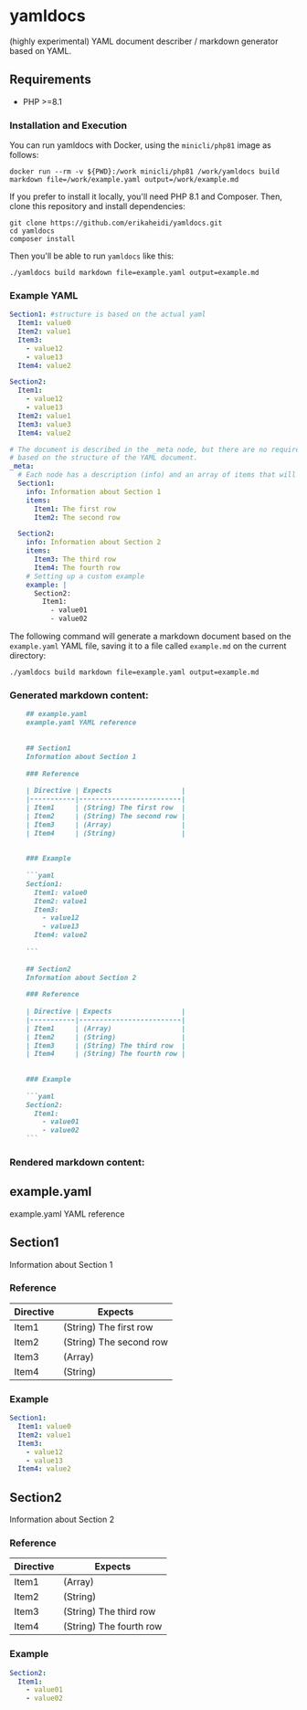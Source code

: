 # yamldocs

(highly experimental) YAML document describer / markdown generator based on YAML.

## Requirements

- PHP >=8.1

### Installation and Execution

You can run yamldocs with Docker, using the `minicli/php81` image as follows:

```shell
docker run --rm -v ${PWD}:/work minicli/php81 /work/yamldocs build markdown file=/work/example.yaml output=/work/example.md
```

If you prefer to install it locally, you'll need PHP 8.1 and Composer. Then, clone this repository and install dependencies:

```shell
git clone https://github.com/erikaheidi/yamldocs.git
cd yamldocs
composer install
```

Then you'll be able to run `yamldocs` like this:

```shell
./yamldocs build markdown file=example.yaml output=example.md
```
### Example YAML

```yaml
Section1: #structure is based on the actual yaml
  Item1: value0
  Item2: value1
  Item3:
    - value12
    - value13
  Item4: value2

Section2:
  Item1:
    - value12
    - value13
  Item2: value1
  Item3: value3
  Item4: value2

# The document is described in the _meta node, but there are no required fields. Markdown will be generated anyways,
# based on the structure of the YAML document.
_meta:
  # Each node has a description (info) and an array of items that will be presented as a table.
  Section1:
    info: Information about Section 1
    items:
      Item1: The first row
      Item2: The second row

  Section2:
    info: Information about Section 2
    items:
      Item3: The third row
      Item4: The fourth row
    # Setting up a custom example
    example: |
      Section2:
        Item1:
          - value01
          - value02
```

The following command will generate a markdown document based on the `example.yaml` YAML file, saving it to a file called `example.md` on the current directory:

```shell
./yamldocs build markdown file=example.yaml output=example.md
```

### Generated markdown content:

```markdown
    ## example.yaml
    example.yaml YAML reference
    
    
    ## Section1
    Information about Section 1
    
    ### Reference
    
    | Directive | Expects                 |
    |-----------|-------------------------|
    | Item1     | (String) The first row  |
    | Item2     | (String) The second row |
    | Item3     | (Array)                 |
    | Item4     | (String)                |
    
    
    ### Example
    
    ```yaml
    Section1:
      Item1: value0
      Item2: value1
      Item3:
        - value12
        - value13
      Item4: value2
    
    ```
    
    ## Section2
    Information about Section 2
    
    ### Reference
    
    | Directive | Expects                 |
    |-----------|-------------------------|
    | Item1     | (Array)                 |
    | Item2     | (String)                |
    | Item3     | (String) The third row  |
    | Item4     | (String) The fourth row |
    
    
    ### Example
    
    ```yaml
    Section2:
      Item1:
        - value01
        - value02
    ```
```
 
### Rendered markdown content:

## example.yaml
example.yaml YAML reference


## Section1
Information about Section 1

### Reference

| Directive | Expects                 |
|-----------|-------------------------|
| Item1     | (String) The first row  |
| Item2     | (String) The second row |
| Item3     | (Array)                 |
| Item4     | (String)                |


### Example

```yaml
Section1:
  Item1: value0
  Item2: value1
  Item3:
    - value12
    - value13
  Item4: value2

```


## Section2
Information about Section 2

### Reference

| Directive | Expects                 |
|-----------|-------------------------|
| Item1     | (Array)                 |
| Item2     | (String)                |
| Item3     | (String) The third row  |
| Item4     | (String) The fourth row |


### Example

```yaml
Section2:
  Item1:
    - value01
    - value02
```

 